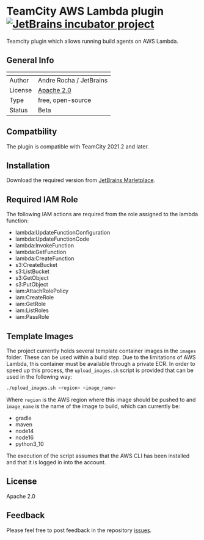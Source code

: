 # TeamCity AWS Lambda plugin [![JetBrains incubator project](https://jb.gg/badges/incubator-flat-square.svg)](https://github.com/JetBrains#jetbrains-on-github)

Teamcity plugin which allows running build agents on AWS Lambda.


## General Info 
| <!-- --> | <!-- -->                                                 |
|----------|----------------------------------------------------------|
| Author   | Andre Rocha / JetBrains                                  |
| License  | [Apache 2.0](http://www.apache.org/licenses/LICENSE-2.0) |
| Type     | free, open-source                                        |
| Status   | Beta                                                     |

## Compatbility

The plugin is compatible with TeamCity 2021.2 and later.

## Installation
Download the required version from [JetBrains Marletplace](https://plugins.jetbrains.com/plugin/19023-aws-lambda/versions).

## Required IAM Role
The following IAM actions are required from the role assigned to the lambda function:
- lambda:UpdateFunctionConfiguration
- lambda:UpdateFunctionCode
- lambda:InvokeFunction
- lambda:GetFunction
- lambda:CreateFunction
- s3:CreateBucket
- s3:ListBucket
- s3:GetObject
- s3:PutObject
- iam:AttachRolePolicy
- iam:CreateRole
- iam:GetRole
- iam:ListRoles
- iam:PassRole

## Template Images
The project currently holds several template container images in the `images` folder. These can be used within a build step. Due to the limitations of AWS Lambda, this container must be available through a private ECR. In order to speed up this process,  the `upload_images.sh` script is provided that can be used in the following way:

```bash
./upload_images.sh <region> <image_name>

```

Where `region` is the AWS region where this image should be pushed to and `image_name` is the name of the image to build, which can currently be:
- gradle
- maven
- node14
- node16
- python3_10

The execution of the script assumes that the AWS CLI has been installed and that it is logged in into the account.

## License

Apache 2.0

## Feedback

Please feel free to post feedback in the repository [issues](https://youtrack.jetbrains.com/issues/TW).
